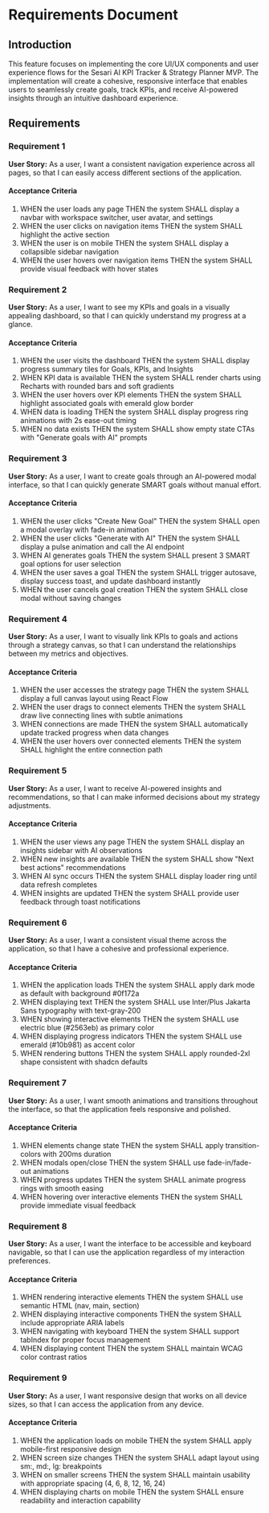 # Requirements Document

## Introduction

This feature focuses on implementing the core UI/UX components and user experience flows for the Sesari AI KPI Tracker & Strategy Planner MVP. The implementation will create a cohesive, responsive interface that enables users to seamlessly create goals, track KPIs, and receive AI-powered insights through an intuitive dashboard experience.

## Requirements

### Requirement 1

**User Story:** As a user, I want a consistent navigation experience across all pages, so that I can easily access different sections of the application.

#### Acceptance Criteria

1. WHEN the user loads any page THEN the system SHALL display a navbar with workspace switcher, user avatar, and settings
2. WHEN the user clicks on navigation items THEN the system SHALL highlight the active section
3. WHEN the user is on mobile THEN the system SHALL display a collapsible sidebar navigation
4. WHEN the user hovers over navigation items THEN the system SHALL provide visual feedback with hover states

### Requirement 2

**User Story:** As a user, I want to see my KPIs and goals in a visually appealing dashboard, so that I can quickly understand my progress at a glance.

#### Acceptance Criteria

1. WHEN the user visits the dashboard THEN the system SHALL display progress summary tiles for Goals, KPIs, and Insights
2. WHEN KPI data is available THEN the system SHALL render charts using Recharts with rounded bars and soft gradients
3. WHEN the user hovers over KPI elements THEN the system SHALL highlight associated goals with emerald glow border
4. WHEN data is loading THEN the system SHALL display progress ring animations with 2s ease-out timing
5. WHEN no data exists THEN the system SHALL show empty state CTAs with "Generate goals with AI" prompts

### Requirement 3

**User Story:** As a user, I want to create goals through an AI-powered modal interface, so that I can quickly generate SMART goals without manual effort.

#### Acceptance Criteria

1. WHEN the user clicks "Create New Goal" THEN the system SHALL open a modal overlay with fade-in animation
2. WHEN the user clicks "Generate with AI" THEN the system SHALL display a pulse animation and call the AI endpoint
3. WHEN AI generates goals THEN the system SHALL present 3 SMART goal options for user selection
4. WHEN the user saves a goal THEN the system SHALL trigger autosave, display success toast, and update dashboard instantly
5. WHEN the user cancels goal creation THEN the system SHALL close modal without saving changes

### Requirement 4

**User Story:** As a user, I want to visually link KPIs to goals and actions through a strategy canvas, so that I can understand the relationships between my metrics and objectives.

#### Acceptance Criteria

1. WHEN the user accesses the strategy page THEN the system SHALL display a full canvas layout using React Flow
2. WHEN the user drags to connect elements THEN the system SHALL draw live connecting lines with subtle animations
3. WHEN connections are made THEN the system SHALL automatically update tracked progress when data changes
4. WHEN the user hovers over connected elements THEN the system SHALL highlight the entire connection path

### Requirement 5

**User Story:** As a user, I want to receive AI-powered insights and recommendations, so that I can make informed decisions about my strategy adjustments.

#### Acceptance Criteria

1. WHEN the user views any page THEN the system SHALL display an insights sidebar with AI observations
2. WHEN new insights are available THEN the system SHALL show "Next best actions" recommendations
3. WHEN AI sync occurs THEN the system SHALL display loader ring until data refresh completes
4. WHEN insights are updated THEN the system SHALL provide user feedback through toast notifications

### Requirement 6

**User Story:** As a user, I want a consistent visual theme across the application, so that I have a cohesive and professional experience.

#### Acceptance Criteria

1. WHEN the application loads THEN the system SHALL apply dark mode as default with background #0f172a
2. WHEN displaying text THEN the system SHALL use Inter/Plus Jakarta Sans typography with text-gray-200
3. WHEN showing interactive elements THEN the system SHALL use electric blue (#2563eb) as primary color
4. WHEN displaying progress indicators THEN the system SHALL use emerald (#10b981) as accent color
5. WHEN rendering buttons THEN the system SHALL apply rounded-2xl shape consistent with shadcn defaults

### Requirement 7

**User Story:** As a user, I want smooth animations and transitions throughout the interface, so that the application feels responsive and polished.

#### Acceptance Criteria

1. WHEN elements change state THEN the system SHALL apply transition-colors with 200ms duration
2. WHEN modals open/close THEN the system SHALL use fade-in/fade-out animations
3. WHEN progress updates THEN the system SHALL animate progress rings with smooth easing
4. WHEN hovering over interactive elements THEN the system SHALL provide immediate visual feedback

### Requirement 8

**User Story:** As a user, I want the interface to be accessible and keyboard navigable, so that I can use the application regardless of my interaction preferences.

#### Acceptance Criteria

1. WHEN rendering interactive elements THEN the system SHALL use semantic HTML (nav, main, section)
2. WHEN displaying interactive components THEN the system SHALL include appropriate ARIA labels
3. WHEN navigating with keyboard THEN the system SHALL support tabIndex for proper focus management
4. WHEN displaying content THEN the system SHALL maintain WCAG color contrast ratios

### Requirement 9

**User Story:** As a user, I want responsive design that works on all device sizes, so that I can access the application from any device.

#### Acceptance Criteria

1. WHEN the application loads on mobile THEN the system SHALL apply mobile-first responsive design
2. WHEN screen size changes THEN the system SHALL adapt layout using sm:, md:, lg: breakpoints
3. WHEN on smaller screens THEN the system SHALL maintain usability with appropriate spacing (4, 6, 8, 12, 16, 24)
4. WHEN displaying charts on mobile THEN the system SHALL ensure readability and interaction capability